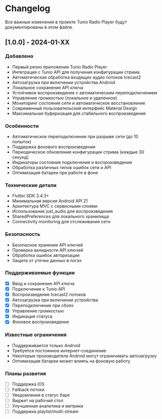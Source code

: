 # Changelog

Все важные изменения в проекте Tunio Radio Player будут документированы в этом файле.

## [1.0.0] - 2024-01-XX

### Добавлено
- Первый релиз приложения Tunio Radio Player
- Интеграция с Tunio API для получения конфигурации стрима
- Автоматическая обработка входящих аудио потоков Icecast2
- Автозагрузка при включении устройства Android
- Локальное сохранение API ключа
- Устойчивое воспроизведение с автоматическим переподключением
- Управление громкостью (локальное и удаленное)
- Мониторинг состояния сети и автоматическое восстановление
- Современный пользовательский интерфейс Material Design
- Максимальная буферизация для стабильного воспроизведения

### Особенности
- Автоматическое переподключение при разрыве сети (до 10 попыток)
- Поддержка фонового воспроизведения
- Периодическое обновление конфигурации стрима (каждые 30 секунд)
- Индикаторы состояния подключения и воспроизведения
- Обработка различных типов ошибок сети и API
- Оптимизация батареи при работе в фоне

### Технические детали
- Flutter SDK 3.4.3+
- Минимальная версия Android API 21
- Архитектура MVC с сервисными слоями
- Использование just_audio для воспроизведения
- SharedPreferences для локального хранилища
- Connectivity monitoring для отслеживания сети

### Безопасность
- Безопасное хранение API ключей
- Проверка валидности API ключей
- Обработка ошибок авторизации
- Защита от утечки данных в логах

### Поддерживаемые функции
- [x] Ввод и сохранение API ключа
- [x] Подключение к Tunio API
- [x] Воспроизведение Icecast2 потоков
- [x] Автозагрузка при включении устройства
- [x] Переподключение при сбоях
- [x] Управление громкостью
- [x] Индикация статуса
- [x] Фоновое воспроизведение

### Известные ограничения
- Поддерживается только Android
- Требуется постоянное интернет-соединение
- Некоторые производители Android могут ограничивать автозагрузку
- Оптимизация батареи может влиять на фоновую работу

### Планы развития
- [ ] Поддержка iOS
- [ ] Fallback потоки
- [ ] Уведомления в статус баре
- [ ] Виджет на рабочий стол
- [ ] Улучшенная аналитика и метрики
- [ ] Поддержка playlist/multi-stream 